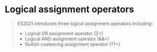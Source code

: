 # Logical assignment operators

> ES2021 introduces three logical assignment operators including:
> - Logical OR assignment operator (||=)
> - Logical AND assignment operator (&&=)
> - Nullish coalescing assignment operator (??=)


